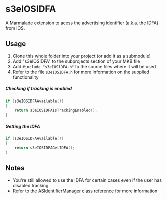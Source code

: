 s3eIOSIDFA
==========

A Marmalade extension to acess the advertising identifier (a.k.a. the IDFA) from iOS.

## Usage

1. Clone this whole folder into your project (or add it as a submodule)
2. Add "s3eIOSIDFA" to the subprojects section of your MKB file
3. Add `#include "s3eIOSIDFA.h"` to the source files where it will be used
4. Refer to the file `s3eIOSIDFA.h` for more information on the supplied functionality

##### Checking if tracking is enabled
```cpp
if (s3eIOSIDFAAvailable())
{
	return s3eIOSIDFAIsTrackingEnabled();
}
```

##### Getting the IDFA
```cpp
if (s3eIOSIDFAAvailable())
{
	return s3eIOSIDFAGetIDFA();
}
```

## Notes

* You're still allowed to use the IDFA for certain cases even if the user has disabled tracking
* Refer to the [ASIdentifierManager class reference][1] for more information

[1]: https://developer.apple.com/library/ios/documentation/AdSupport/Reference/ASIdentifierManager_Ref/ASIdentifierManager.html#//apple_ref/occ/instp/ASIdentifierManager/advertisingIdentifier
